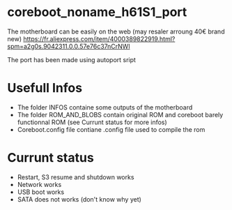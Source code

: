 # coreboot_noname_h61S1_port

The motherboard can be easily on the web (may resaler arroung 40€ brand new)
https://fr.aliexpress.com/item/4000389822919.html?spm=a2g0s.9042311.0.0.57e76c37nCrNWl

The port has been made using autoport sript

# Usefull Infos

* The folder INFOS containe some outputs of the motherboard
* The folder ROM_AND_BLOBS contain original ROM and coreboot barely functionnal ROM (see Currunt status for more infos)
* Coreboot.config file contiane .config file used to compile the rom

# Currunt status

* Restart, S3 resume and shutdown works
* Network works
* USB boot works
* SATA does not works (don't know why yet)
